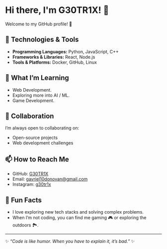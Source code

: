 # Hi there, I'm G30TR1X! 👋

Welcome to my GitHub profile! 🚀

## 🔧 Technologies & Tools
- **Programming Languages:** Python, JavaScript, C++
- **Frameworks & Libraries:** React, Node.js
- **Tools & Platforms:** Docker, GitHub, Linux
<!-- - **Specialties:** Full-Stack Development, Machine Learning, DevOps -->

<!--
## 🌟 Projects I'm Proud Of
- **[Project Name 1](#):** A brief description of your most exciting project.
- **[Project Name 2](#):** Another amazing project you’ve worked on.
- **[Project Name 3](#):** Yet another cool project.
-->

## 🌱 What I’m Learning
- Web Development.
- Exploring more into AI / ML.
- Game Development.

## 👯 Collaboration
I’m always open to collaborating on:
- Open-source projects
- Web development challenges

## 📫 How to Reach Me
- GitHub: [G30TR1X](https://github.com/G30TR1X)
- Email: [gavriel10donovan@gmail.com](mailto:gavriel10donovan@gmail.com)
- Instagram: [g30tr1x](https://www.instagram.com/g30tr1x/)

## 🚀 Fun Facts
- I love exploring new tech stacks and solving complex problems.
- When I’m not coding, you can find me gaming 🎮 or exploring the outdoors 🏞️.

---

✨ *“Code is like humor. When you have to explain it, it’s bad.”* ✨
